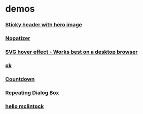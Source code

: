 # demos

### [Sticky header with hero image](/sticky-header)

### [Nopatizer](/nopatizer)

### [SVG hover effect - Works best on a desktop browser](/svg-hover)

### [ok](/ok)

### [Countdown](/countdown)

### [Repeating Dialog Box](/repeating-dialog-box)

### [hello mclintock](/mclintock)